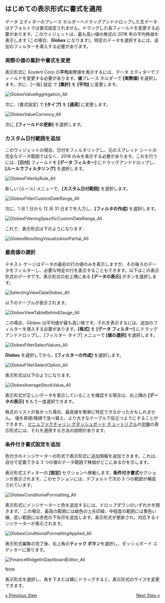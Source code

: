 ## はじめての表示形式に書式を適用

データ エディターのプレース ホルダーへドラッグアンドドロップした生データはデフォルトでは書式設定されません。ドラッグした各フィールドを変更する必要があります。このウィジェットは、最も高い値の株式の 2018 年の平均株価を表示します (この場合、**Globex** になります)。特定のデータを選択するには、追加のフィルターを導入する必要があります。

### 実際の値の集計や書式を変更

表示形式に Soylent Corp の**平均**実際値を表示するには、データ エディターでフィールドを変更する必要があります。**値**プレース ホルダーで **[実際値]** を選択します。次に、[一般] 設定 で **[集計]** を **[平均]** に変更します。

![GlobexValueAggregation\_All](images/GlobexValueAggregation_All.png)

次に、[書式設定] で **[タイプ]** を **[通貨]** に変更します。

![GlobexValueCurrency\_All](images/GlobexValueCurrency_All.png)

次に, **[フィールドの更新]** を選択します。

### カスタム日付範囲を追加

このウィジェットの場合、日付をフィルタリングし、元のスプレッド シートの完全なデータ範囲ではなく、2018 のみを表示する必要があります。これを行うには、**[日付]** フィールドを **[データ フィルター]** にドラッグアンドドロップし、**[ルールでフィルタリング]** を選択します。

![GlobexFilterbyRule\_All](images/GlobexFilterbyRule_All.png)

新しい [ルール] メニューで、**[カスタム日付範囲]** を選択します。

![GlobexFilterCustomDateRange\_All](images/GlobexFilterCustomDateRange_All.png)

次に、1 月 1 日から 12 月 31 日までを入力し、**[フィルタの作成]** を選択します。

![GlobexFilteringSpecificCustomDateRange\_All](images/GlobexFilteringSpecificCustomDateRange_All.png)

これで、表示形式は下のようになります:

![GlobexResultingVisualizationPartial\_All](images/GlobexResultingVisualizationPartial_All.png)

### 最高値の選択

テキスト ゲージはデータの最初の行の値のみを表示しますが、その後ろのデータをフィルターし、必要な特定の行を表示することもできます。以下はこの表示形式のデータです。表示形式の右上隅にある **[データの表示]** ボタンを選択します。

![SelectingViewDataGlobex\_All](images/SelectingViewDataGlobex_All.png)

以下のテーブルが表示されます。

![GlobexViewTableBehindGauge\_All](images/GlobexViewTableBehindGauge_All.png)

この場合、Globex は平均値が最も高い株です。それを表示するには、追加のフィルターを導入する必要があります。**[株式]** を **[データ フィルター]** にドラッグアンドドロップし、[フィルター タイプ] メニューで **[値の選択]** を選択します。

![GlobexFilterSelectValues\_All](images/GlobexFilterSelectValues_All.png)

**Globex** を選択してから、**[フィルターの作成]** を選択します。

![GlobexFilterSelectOption\_All](images/GlobexFilterSelectOption_All.png)

表示形式は以下のようになります。

![GlobexAverageStockValue\_All](images/GlobexAverageStockValue_All.png)

表示形式が正しいデータを表示していることを確認する場合は、右上隅の **[データの表示]** をもう一度選択できます。

<div class="note">

株式のリストが長かった場合、最高値を簡単に特定できなかったかもしれません。
値を昇順/降順で並べ替え、より大きなテーブルで役立つようにすることができます。
[マニュファクチャリン グダッシュボード チュートリアル](manufacturing-dashboard-tutorial.md)の[労働](~/en/dashboard-tutorials/manufacturing-dashboard/manufacturing-adding-other-visualizations#labor-cost)の表示形式には、それを適用する方法の説明があります。

### 条件付き書式設定を追加

色付きのインジケーターの形式で表示形式に追加情報を追加できます。これは、自分で定義できる 3 つの値のデータ範囲で株価がどこにあるかを示します。

表示形式エディターの **[設定]** セクションへ移動します。**条件付き書式**セクションが表示されます。このセクションには、デフォルトで次の 3 つの範囲が構成されています。

![GlobexConditionalFormatting\_All](images/GlobexConditionalFormatting_All.png)

表示形式にインジケーターと色を追加するには、ドロップダウンのいずれかを開きます。
この場合、最高の範囲には緑色の上矢印緑、中程度の範囲には黄色い線、低い範囲には赤色の下矢印を追加します。表示形式が更新され、対応するインジケーターが表示されます。

![GlobexConditionalFormattingApplied\_All](images/GlobexConditionalFormattingApplied_All.png)

表示形式編集の完了後、右上角の**ティック ボタン**を選択し、ダッシュボード エディターに戻ります。

![FinanceWidgetInDashboardEditor\_All](images/FinanceWidgetInDashboardEditor_All.png)

>[!NOTE]
>表示形式を選択し、角を下または横にドラッグすると、表示形式のサイズを変更できます。

<style>
.previous {
    text-align: left
}

.next {
    float: right
}

</style>

<a href="finance-selecting-data-visualization.md" class="previous">&laquo; Previous Step</a>
<a href="finance-applying-theme.md" class="next">Next Step &raquo;</a>